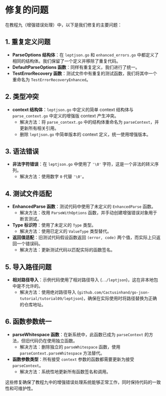 # 修复的问题

在教程九（增强错误处理）中，以下是我们修复的主要问题：

## 1. 重复定义问题

- **ParseOptions 结构体**：在 `leptjson.go` 和 `enhanced_errors.go` 中都定义了相同的结构体。我们保留了一个定义并移除了重复代码。
- **DefaultParseOptions 函数**：同样有重复定义，我们进行了统一。
- **TestErrorRecovery 函数**：测试文件中有重复的测试函数，我们将其中一个重命名为 `TestErrorRecoveryEnhanced`。

## 2. 类型冲突

- **context 结构体**：`leptjson.go` 中定义的简单 context 结构体与 `parse_context.go` 中定义的增强版 context 产生冲突。
  - 解决方法：将 `parse_context.go` 中的结构体重命名为 `parseContext`，并更新所有相关引用。
  - 删除 `leptjson.go` 中简单版本的 context 定义，统一使用增强版本。

## 3. 语法错误

- **非法字符错误**：在 `leptjson.go` 中使用了 `'\0'` 字符，这是一个非法的转义序列。
  - 解决方法：使用数字 `0` 代替 `'\0'`。

## 4. 测试文件适配

- **EnhancedParse 函数**：测试代码中使用了未定义的 `EnhancedParse` 函数。
  - 解决方法：改用 `ParseWithOptions` 函数，并手动创建增强错误对象用于断言测试。
- **Type 标识符**：使用了未定义的 `Type` 类型。
  - 解决方法：使用已定义的 `ValueType` 类型替代。
- **返回值适配**：旧测试代码假设函数返回 `(error, code)` 两个值，而实际上只返回一个错误码。
  - 解决方法：更新测试代码以匹配实际的函数签名。

## 5. 导入路径问题

- **相对路径导入**：示例代码使用了相对路径导入 (`../leptjson`)，这在非本地包中是不允许的。
  - 解决方法：使用绝对路径导入 (`github.com/Cactusinhand/go-json-tutorial/tutorial09/leptjson`)，确保在实际使用时将路径替换为正确的仓库地址。

## 6. 函数参数统一

- **parseWhitespace 函数**：在新系统中，此函数已成为 `parseContext` 的方法，但旧代码仍在使用独立函数。
  - 解决方法：删除独立的 `parseWhitespace` 函数，使用 `parseContext.parseWhitespace` 方法替代。
- **函数参数类型**：所有接受 `context` 参数的函数都需要更新为接受 `parseContext`。
  - 解决方法：系统性地更新所有函数签名和调用。

这些修复确保了教程九中的增强错误处理系统能够正常工作，同时保持代码的一致性和可维护性。 